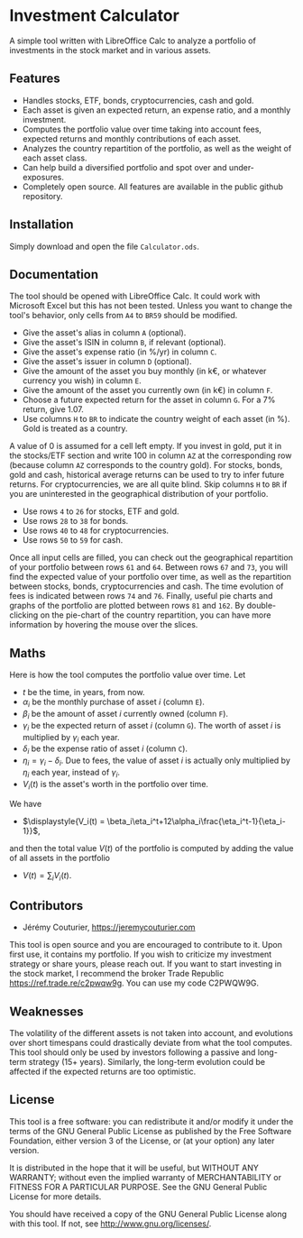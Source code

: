 # Investment Calculator

A simple tool written with LibreOffice Calc to analyze a portfolio of investments in the stock market and in various assets.


## Features

- Handles stocks, ETF, bonds, cryptocurrencies, cash and gold.
- Each asset is given an expected return, an expense ratio, and a monthly investment.
- Computes the portfolio value over time taking into account fees, expected returns and monthly contributions of each asset.
- Analyzes the country repartition of the portfolio, as well as the weight of each asset class.
- Can help build a diversified portfolio and spot over and under-exposures.
- Completely open source. All features are available in the public github repository.


## Installation

Simply download and open the file ```Calculator.ods```.


## Documentation

The tool should be opened with LibreOffice Calc. It could work with Microsoft Excel but this has not been tested.
Unless you want to change the tool's behavior, only cells from ```A4``` to ```BR59``` should be modified.

- Give the asset's alias in column ```A``` (optional).
- Give the asset's ISIN in column ```B```, if relevant (optional).
- Give the asset's expense ratio (in %/yr) in column ```C```.
- Give the asset's issuer in column ```D``` (optional).
- Give the amount of the asset you buy monthly (in k€, or whatever currency you wish) in column ```E```.
- Give the amount of the asset you currently own (in k€) in column ```F```.
- Choose a future expected return for the asset in column ```G```. For a $7$% return, give $1.07$.
- Use columns ```H``` to ```BR``` to indicate the country weight of each asset (in %). Gold is treated as a country.

A value of $0$ is assumed for a cell left empty. If you invest in gold, put it in the stocks/ETF section and write $100$ in column ```AZ``` at the corresponding row (because column ```AZ``` corresponds to the country gold). For stocks, bonds, gold and cash, historical average returns can be used to try to infer future returns. For cryptocurrencies, we are all quite blind.
Skip columns ```H``` to ```BR``` if you are uninterested in the geographical distribution of your portfolio.

- Use rows ```4``` to ```26``` for stocks, ETF and gold.
- Use rows ```28``` to ```38``` for bonds.
- Use rows ```40``` to ```48``` for cryptocurrencies.
- Use rows ```50``` to ```59``` for cash.

Once all input cells are filled, you can check out the geographical repartition of your portfolio between rows ```61``` and ```64```. Between rows ```67``` and ```73```, you will find the expected value of your portfolio over time,
as well as the repartition between stocks, bonds, cryptocurrencies and cash. The time evolution of fees is indicated between rows ```74``` and ```76```. Finally, useful pie charts and graphs of the portfolio are plotted between rows ```81``` and ```162```.
By double-clicking on the pie-chart of the country repartition, you can have more information by hovering the mouse over the slices.


## Maths

Here is how the tool computes the portfolio value over time. Let

- $t$ be the time, in years, from now.
- $\alpha_i$ be the monthly purchase of asset $i$ (column ```E```).
- $\beta_i$ be the amount of asset $i$ currently owned (column ```F```).
- $\gamma_i$ be the expected return of asset $i$ (column ```G```). The worth of asset $i$ is multiplied by $\gamma_i$ each year.
- $\delta_i$ be the expense ratio of asset $i$ (column ```C```).
- $\eta_i=\gamma_i-\delta_i$. Due to fees, the value of asset $i$ is actually only multiplied by $\eta_i$ each year, instead of $\gamma_i$.
- $V_i(t)$ is the asset's worth in the portfolio over time.

We have

- $\displaystyle{V_i(t) = \beta_i\eta_i^t+12\alpha_i\frac{\eta_i^t-1}{\eta_i-1}}$,

and then the total value $V(t)$ of the portfolio is computed by adding the value of all assets in the portfolio

- $\displaystyle{V(t) = \sum_iV_i(t)}$.



## Contributors

- Jérémy Couturier, <https://jeremycouturier.com>

This tool is open source and you are encouraged to contribute to it. Upon first use, it contains my portfolio. If you wish to criticize my investment strategy or share yours, please reach out.
If you want to start investing in the stock market, I recommend the broker Trade Republic <https://ref.trade.re/c2pwqw9g>. You can use my code C2PWQW9G.


## Weaknesses

The volatility of the different assets is not taken into account, and evolutions over short timespans could drastically deviate from what the tool computes.
This tool should only be used by investors following a passive and long-term strategy (15+ years).
Similarly, the long-term evolution could be affected if the expected returns are too optimistic.


## License

This tool is a free software: you can redistribute it and/or modify it under the terms of the GNU General Public License as published by the Free Software Foundation, either version 3 of the License, or (at your option) any later version.

It is distributed in the hope that it will be useful, but WITHOUT ANY WARRANTY; without even the implied warranty of MERCHANTABILITY or FITNESS FOR A PARTICULAR PURPOSE.  See the GNU General Public License for more details.

You should have received a copy of the GNU General Public License along with this tool.  If not, see <http://www.gnu.org/licenses/>.

